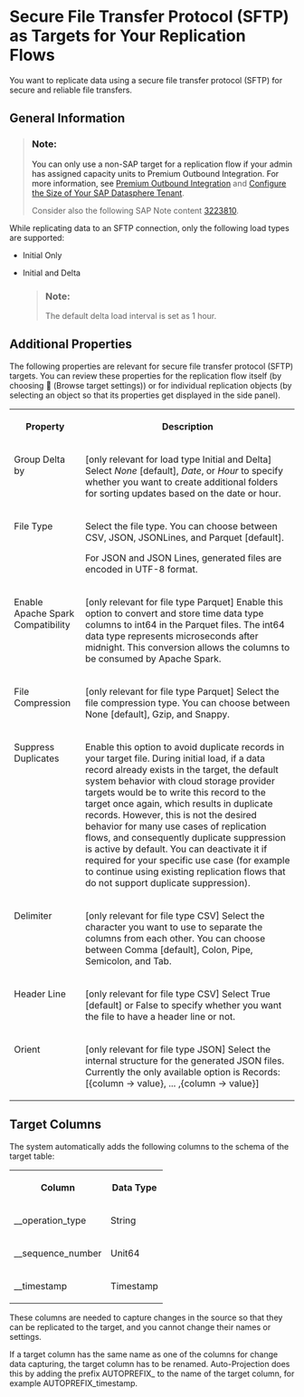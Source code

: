 <!-- loio5a14eb1709a24a35821d1618285d021d -->

<link rel="stylesheet" type="text/css" href="../css/sap-icons.css"/>

# Secure File Transfer Protocol \(SFTP\) as Targets for Your Replication Flows

You want to replicate data using a secure file transfer protocol \(SFTP\) for secure and reliable file transfers.



<a name="loio5a14eb1709a24a35821d1618285d021d__section_rjr_4qq_dfc"/>

## General Information

> ### Note:  
> You can only use a non-SAP target for a replication flow if your admin has assigned capacity units to Premium Outbound Integration. For more information, see [Premium Outbound Integration](premium-outbound-integration-4e9c6ac.md) and [Configure the Size of Your SAP Datasphere Tenant](https://help.sap.com/docs/SAP_DATASPHERE/9f804b8efa8043539289f42f372c4862/33f8ef4ec359409fb75925a68c23ebc3.html).
> 
> Consider also the following SAP Note content [3223810](https://me.sap.com/notes/3223810).

While replicating data to an SFTP connection, only the following load types are supported:

-   Initial Only
-   Initial and Delta

    > ### Note:  
    > The default delta load interval is set as 1 hour.




<a name="loio5a14eb1709a24a35821d1618285d021d__section_dpc_vqq_dfc"/>

## Additional Properties

The following properties are relevant for secure file transfer protocol \(SFTP\) targets. You can review these properties for the replication flow itself \(by choosing <span class="FPA-icons-V3"></span> \(Browse target settings\)\) or for individual replication objects \(by selecting an object so that its properties get displayed in the side panel\).


<table>
<tr>
<th valign="top">

Property

</th>
<th valign="top">

Description

</th>
</tr>
<tr>
<td valign="top">

Group Delta by

</td>
<td valign="top">

\[only relevant for load type Initial and Delta\] Select *None* \[default\], *Date*, or *Hour* to specify whether you want to create additional folders for sorting updates based on the date or hour.

</td>
</tr>
<tr>
<td valign="top">

File Type

</td>
<td valign="top">

Select the file type. You can choose between CSV, JSON, JSONLines, and Parquet \[default\]. 

For JSON and JSON Lines, generated files are encoded in UTF-8 format.

</td>
</tr>
<tr>
<td valign="top">

Enable Apache Spark Compatibility

</td>
<td valign="top">

\[only relevant for file type Parquet\] Enable this option to convert and store time data type columns to int64 in the Parquet files. The int64 data type represents microseconds after midnight. This conversion allows the columns to be consumed by Apache Spark.

</td>
</tr>
<tr>
<td valign="top">

File Compression

</td>
<td valign="top">

\[only relevant for file type Parquet\] Select the file compression type. You can choose between None \[default\], Gzip, and Snappy.

</td>
</tr>
<tr>
<td valign="top">

Suppress Duplicates

</td>
<td valign="top">

Enable this option to avoid duplicate records in your target file. During initial load, if a data record already exists in the target, the default system behavior with cloud storage provider targets would be to write this record to the target once again, which results in duplicate records. However, this is not the desired behavior for many use cases of replication flows, and consequently duplicate suppression is active by default. You can deactivate it if required for your specific use case \(for example to continue using existing replication flows that do not support duplicate suppression\).

</td>
</tr>
<tr>
<td valign="top">

Delimiter

</td>
<td valign="top">

\[only relevant for file type CSV\] Select the character you want to use to separate the columns from each other. You can choose between Comma \[default\], Colon, Pipe, Semicolon, and Tab.

</td>
</tr>
<tr>
<td valign="top">

Header Line

</td>
<td valign="top">

\[only relevant for file type CSV\] Select True \[default\] or False to specify whether you want the file to have a header line or not.

</td>
</tr>
<tr>
<td valign="top">

Orient

</td>
<td valign="top">

\[only relevant for file type JSON\] Select the internal structure for the generated JSON files. Currently the only available option is Records: \[\{column -\> value\}, ... ,\{column -\> value\}\]

</td>
</tr>
</table>



<a name="loio5a14eb1709a24a35821d1618285d021d__section_l2r_ftq_dfc"/>

## Target Columns

The system automatically adds the following columns to the schema of the target table:


<table>
<tr>
<th valign="top">

Column

</th>
<th valign="top">

Data Type

</th>
</tr>
<tr>
<td valign="top">

\_\_operation\_type

</td>
<td valign="top">

String

</td>
</tr>
<tr>
<td valign="top">

\_\_sequence\_number

</td>
<td valign="top">

Unit64

</td>
</tr>
<tr>
<td valign="top">

\_\_timestamp

</td>
<td valign="top">

Timestamp

</td>
</tr>
</table>

These columns are needed to capture changes in the source so that they can be replicated to the target, and you cannot change their names or settings.

If a target column has the same name as one of the columns for change data capturing, the target column has to be renamed. Auto-Projection does this by adding the prefix AUTOPREFIX\_ to the name of the target column, for example AUTOPREFIX\_timestamp.

